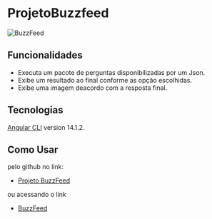 # ProjetoBuzzfeed

![BuzzFeed](https://github.com/NaimRio/angular-buzzfeed-quizz-clone/blob/main/src/assets/imgs/logo.png)

## Funcionalidades

- Executa um pacote de perguntas disponibilizadas por um Json.
- Exibe um resultado ao final conforme as opção escolhidas.
- Exibe uma imagem deacordo com a resposta final.

## Tecnologias

[Angular CLI](https://github.com/angular/angular-cli) version 14.1.2.

## Como Usar

pelo github no link:

- [Projeto BuzzFeed](https://github.com/NaimRio/angular-buzzfeed-quizz-clone)

ou acessando o link 

- [BuzzFeed](https://naimrio.github.io/angular-buzzfeed-quizz-clone/)